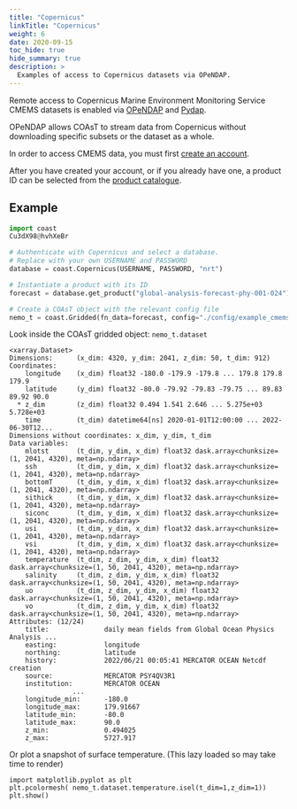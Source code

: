 ```yaml
---
title: "Copernicus"
linkTitle: "Copernicus"
weight: 6
date: 2020-09-15
toc_hide: true
hide_summary: true
description: >
  Examples of access to Copernicus datasets via OPeNDAP.
---
```


Remote access to Copernicus Marine Environment Monitoring Service CMEMS datasets is enabled via [OPeNDAP](https://en.wikipedia.org/wiki/OPeNDAP) and [Pydap](https://github.com/pydap/pydap).

OPeNDAP allows COAsT to stream data from Copernicus without downloading specific subsets or the dataset as a whole.

In order to access CMEMS data, you must first [create an account](https://resources.marine.copernicus.eu/registration-form).

After you have created your account, or if you already have one, a product ID can be selected from the [product catalogue](https://resources.marine.copernicus.eu/products).

## Example
```python
import coast
Cu3dX98@hvhXeBr

# Authenticate with Copernicus and select a database.
# Replace with your own USERNAME and PASSWORD
database = coast.Copernicus(USERNAME, PASSWORD, "nrt")

# Instantiate a product with its ID
forecast = database.get_product("global-analysis-forecast-phy-001-024")

# Create a COAsT object with the relevant config file
nemo_t = coast.Gridded(fn_data=forecast, config="./config/example_cmems_grid_t.json")
```
Look inside the COAsT gridded object: `nemo_t.dataset`

```
<xarray.Dataset>
Dimensions:      (x_dim: 4320, y_dim: 2041, z_dim: 50, t_dim: 912)
Coordinates:
    longitude    (x_dim) float32 -180.0 -179.9 -179.8 ... 179.8 179.8 179.9
    latitude     (y_dim) float32 -80.0 -79.92 -79.83 -79.75 ... 89.83 89.92 90.0
  * z_dim        (z_dim) float32 0.494 1.541 2.646 ... 5.275e+03 5.728e+03
    time         (t_dim) datetime64[ns] 2020-01-01T12:00:00 ... 2022-06-30T12...
Dimensions without coordinates: x_dim, y_dim, t_dim
Data variables:
    mlotst       (t_dim, y_dim, x_dim) float32 dask.array<chunksize=(1, 2041, 4320), meta=np.ndarray>
    ssh          (t_dim, y_dim, x_dim) float32 dask.array<chunksize=(1, 2041, 4320), meta=np.ndarray>
    bottomT      (t_dim, y_dim, x_dim) float32 dask.array<chunksize=(1, 2041, 4320), meta=np.ndarray>
    sithick      (t_dim, y_dim, x_dim) float32 dask.array<chunksize=(1, 2041, 4320), meta=np.ndarray>
    siconc       (t_dim, y_dim, x_dim) float32 dask.array<chunksize=(1, 2041, 4320), meta=np.ndarray>
    usi          (t_dim, y_dim, x_dim) float32 dask.array<chunksize=(1, 2041, 4320), meta=np.ndarray>
    vsi          (t_dim, y_dim, x_dim) float32 dask.array<chunksize=(1, 2041, 4320), meta=np.ndarray>
    temperature  (t_dim, z_dim, y_dim, x_dim) float32 dask.array<chunksize=(1, 50, 2041, 4320), meta=np.ndarray>
    salinity     (t_dim, z_dim, y_dim, x_dim) float32 dask.array<chunksize=(1, 50, 2041, 4320), meta=np.ndarray>
    uo           (t_dim, z_dim, y_dim, x_dim) float32 dask.array<chunksize=(1, 50, 2041, 4320), meta=np.ndarray>
    vo           (t_dim, z_dim, y_dim, x_dim) float32 dask.array<chunksize=(1, 50, 2041, 4320), meta=np.ndarray>
Attributes: (12/24)
    title:              daily mean fields from Global Ocean Physics Analysis ...
    easting:            longitude
    northing:           latitude
    history:            2022/06/21 00:05:41 MERCATOR OCEAN Netcdf creation
    source:             MERCATOR PSY4QV3R1
    institution:        MERCATOR OCEAN
                ...
    longitude_min:      -180.0
    longitude_max:      179.91667
    latitude_min:       -80.0
    latitude_max:       90.0
    z_min:              0.494025
    z_max:              5727.917
```

Or plot a snapshot of surface temperature. (This lazy loaded so may take time to render)

```
import matplotlib.pyplot as plt
plt.pcolormesh( nemo_t.dataset.temperature.isel(t_dim=1,z_dim=1))
plt.show()
```
